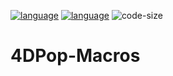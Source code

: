 [![language](https://img.shields.io/static/v1?label=language&message=4d&color=blue)](https://developer.4d.com/)
[![language](https://img.shields.io/github/languages/top/mesopelagique/formula_chain.svg)](https://developer.4d.com/)
![code-size](https://img.shields.io/github/languages/code-size/mesopelagique/formula_chain.svg)

# 4DPop-Macros

